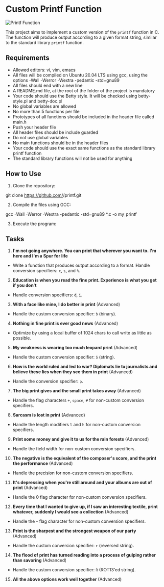# Custom Printf Function

![Printf Function](https://s3.amazonaws.com/intranet-projects-files/holbertonschool-low_level_programming/228/printf.png)

This project aims to implement a custom version of the `printf` function in C. The function will produce output according to a given format string, similar to the standard library `printf` function.

## Requirements

- Allowed editors: vi, vim, emacs
- All files will be compiled on Ubuntu 20.04 LTS using gcc, using the options -Wall -Werror -Wextra -pedantic -std=gnu89
- All files should end with a new line
- A README.md file, at the root of the folder of the project is mandatory
- Your code should use the Betty style. It will be checked using betty-style.pl and betty-doc.pl
- No global variables are allowed
- No more than 5 functions per file
- Prototypes of all functions should be included in the header file called main.h
- Push your header file
- All header files should be include guarded
- Do not use global variables
- No main functions should be in the header files
- Your code should use the exact same functions as the standard library printf function
- The standard library functions will not be used for anything

## How to Use

1. Clone the repository:

git clone https://github.com/<your-github-username>/printf.git

2. Compile the files using GCC:

gcc -Wall -Werror -Wextra -pedantic -std=gnu89 *.c -o my_printf

3. Execute the program:


## Tasks

1. **I'm not going anywhere. You can print that wherever you want to. I'm here and I'm a Spur for life**
- Write a function that produces output according to a format. Handle conversion specifiers: `c`, `s`, and `%`.

2. **Education is when you read the fine print. Experience is what you get if you don't**
- Handle conversion specifiers: `d`, `i`.

3. **With a face like mine, I do better in print** (Advanced)
- Handle the custom conversion specifier: `b` (binary).

4. **Nothing in fine print is ever good news** (Advanced)
- Optimize by using a local buffer of 1024 chars to call write as little as possible.

5. **My weakness is wearing too much leopard print** (Advanced)
- Handle the custom conversion specifier: `S` (string).

6. **How is the world ruled and led to war? Diplomats lie to journalists and believe these lies when they see them in print** (Advanced)
- Handle the conversion specifier: `p`.

7. **The big print gives and the small print takes away** (Advanced)
- Handle the flag characters `+`, `space`, `#` for non-custom conversion specifiers.

8. **Sarcasm is lost in print** (Advanced)
- Handle the length modifiers `l` and `h` for non-custom conversion specifiers.

9. **Print some money and give it to us for the rain forests** (Advanced)
- Handle the field width for non-custom conversion specifiers.

10. **The negative is the equivalent of the composer's score, and the print the performance** (Advanced)
 - Handle the precision for non-custom conversion specifiers.

11. **It's depressing when you're still around and your albums are out of print** (Advanced)
 - Handle the 0 flag character for non-custom conversion specifiers.

12. **Every time that I wanted to give up, if I saw an interesting textile, print whatever, suddenly I would see a collection** (Advanced)
 - Handle the - flag character for non-custom conversion specifiers.

13. **Print is the sharpest and the strongest weapon of our party** (Advanced)
 - Handle the custom conversion specifier: `r` (reversed string).

14. **The flood of print has turned reading into a process of gulping rather than savoring** (Advanced)
 - Handle the custom conversion specifier: `R` (ROT13'ed string).

15. **All the above options work well together** (Advanced)
